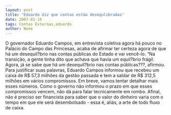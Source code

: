 ```yaml
---
layout: post
title: "Eduardo diz que contas estão desequlibradas"
date: 2007-01-16
tags: Contas Externas,eduardo
author: None
---
```

O governador Eduardo Campos, em entrevista coletiva agora há pouco no Palácio do Campo das Princesas, acaba de afirmar ter certeza agora de que há um desequil?brio nas contas públicas do Estado e vai vencê-lo.
“Na transição, a gente tinha dito que achava que havia um equil?brio frágil. Agora, já se sabe que há um desequil?brio nas contas públicas???, afirmou.
Para justificar suas palavras, Eduardo Campos informou que recebeu um caixa de R$ 57,3 milhões da gestão passada e tem a saldar de R$ 312,5 milhões em vários compromissos.
Em breve, vamos tentar detalhar mais esses números.
Como o governo não informou o prazo em que esses compromissos vencem, não dá para falar tecnicamente em rombo.
Afinal, não é preciso ser financista para saber que o valor do dinheiro varia com o tempo em que ele será desembolsado - essa é, aliás, a arte de todo fluxo de caixa. 